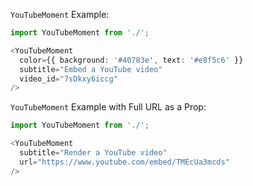 `YouTubeMoment` Example:

```typescript jsx
import YouTubeMoment from './';

<YouTubeMoment
  color={{ background: '#40783e', text: '#e8f5c6' }}
  subtitle="Embed a YouTube video"
  video_id="7sDkxy6iccg"
/>
```


`YouTubeMoment` Example with Full URL as a Prop:
```typescript jsx
import YouTubeMoment from './';

<YouTubeMoment
  subtitle="Render a YouTube video"
  url="https://www.youtube.com/embed/TMEcUa3mcds"
/>
```
